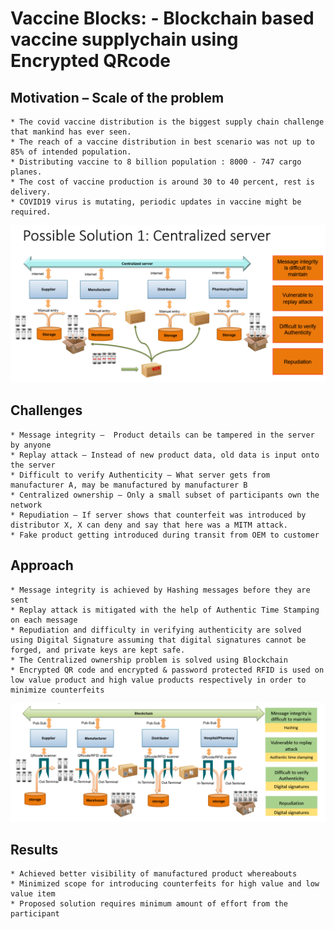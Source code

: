 # Vaccine Blocks: - Blockchain based vaccine supplychain using Encrypted QRcode <a name="TOP"></a>

## Motivation – Scale of the problem

    * The covid vaccine distribution is the biggest supply chain challenge that mankind has ever seen.
    * The reach of a vaccine distribution in best scenario was not up to 85% of intended population.
    * Distributing vaccine to 8 billion population : 8000 - 747 cargo planes.
    * The cost of vaccine production is around 30 to 40 percent, rest is delivery.
    * COVID19 virus is mutating, periodic updates in vaccine might be required.

![alt text](Centralised-SC.png)

## Challenges

    * Message integrity –  Product details can be tampered in the server by anyone
    * Replay attack – Instead of new product data, old data is input onto the server
    * Difficult to verify Authenticity – What server gets from manufacturer A, may be manufactured by manufacturer B
    * Centralized ownership – Only a small subset of participants own the network
    * Repudiation – If server shows that counterfeit was introduced by distributor X, X can deny and say that here was a MITM attack. 
    * Fake product getting introduced during transit from OEM to customer

## Approach

    * Message integrity is achieved by Hashing messages before they are sent 
    * Replay attack is mitigated with the help of Authentic Time Stamping on each message
    * Repudiation and difficulty in verifying authenticity are solved using Digital Signature assuming that digital signatures cannot be forged, and private keys are kept safe.   
    * The Centralized ownership problem is solved using Blockchain 
    * Encrypted QR code and encrypted & password protected RFID is used on low value product and high value products respectively in order to minimize counterfeits

![alt text](BLockchain-SC.png)

## Results

    * Achieved better visibility of manufactured product whereabouts
    * Minimized scope for introducing counterfeits for high value and low value item
    * Proposed solution requires minimum amount of effort from the participant